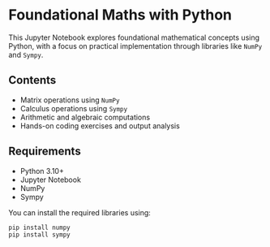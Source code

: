 # Foundational Maths with Python

This Jupyter Notebook explores foundational mathematical concepts using Python, with a focus on practical implementation through libraries like `NumPy` and `Sympy`.

## Contents
- Matrix operations using `NumPy`
- Calculus operations using `Sympy`
- Arithmetic and algebraic computations
- Hands-on coding exercises and output analysis

## Requirements
- Python 3.10+
- Jupyter Notebook
- NumPy
- Sympy

You can install the required libraries using:

```bash
pip install numpy
pip install sympy
